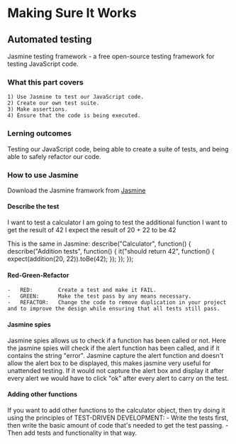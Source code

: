# Making Sure It Works

## Automated testing

Jasmine testing framework - a free open-source testing framework for testing JavaScript code.

### What this part covers

    1) Use Jasmine to test our JavaScript code.
    2) Create our own test suite.
    3) Make assertions.
    4) Ensure that the code is being executed.

### Lerning outcomes

Testing our JavaScript code, being able to create a suite of tests, and being able to safely refactor our code.

### How to use Jasmine

Download the Jasmine framwork from [Jasmine](https://cdnjs.com/libraries/jasmine)

#### Describe the test

I want to test a calculator
    I am going to test the additional function
        I want to get the result of 42
        I expect the result of 20 + 22 to be 42

This is the same in Jasmine:
describe("Calculator", function() {
    describe("Addition tests", function() {
        it("should return 42", function() {
            expect(addition(20, 22)).toBe(42);
        });
    });
});

#### Red-Green-Refactor

    -   RED:        Create a test and make it FAIL.
    -   GREEN:      Make the test pass by any means necessary.
    -   REFACTOR:   Change the code to remove duplication in your project and to improve the design while ensuring that all tests still pass.

#### Jasmine spies

Jasmine spies allows us to check if a function has been called or not. Here the jasmine spies will check if the alert function has been called, and if it contains the string "error".
Jasmine capture the alert function and doesn't allow the alert box to be displayed, this makes jasmine very useful for unattended testing. If it would not capture the alert box and display it after every alert we would have to click "ok" after every alert to carry on the test.

#### Adding other functions

If you want to add other functions to the calculator object, then try doing it using the principles of TEST-DRIVEN DEVELOPMENT:
    -   Write the tests first, then write the basic amount of code that's needed to get the test passing.
    -   Then add tests and functionality in that way.